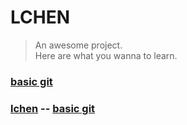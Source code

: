 # LCHEN

> An awesome project.  
> Here are what you wanna to learn.  
  

<!-- [Get Started](#quick-start) -->
### [basic git](https://lchen142857.github.io/#/Git/basic_git)

### [lchen](https://lchen142857.github.io/#/README) -- [basic git](https://lchen142857.github.io/#/Git/basic_git)
